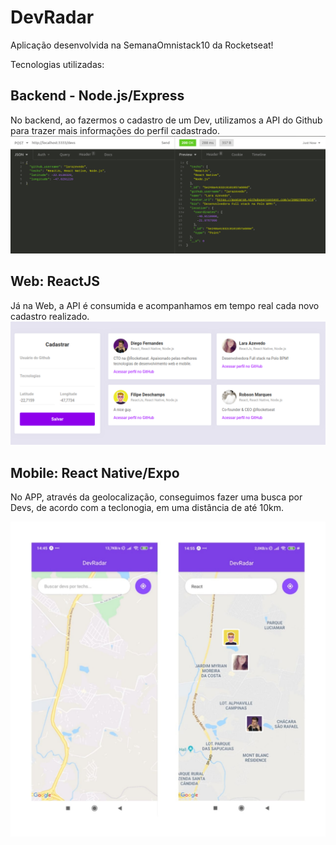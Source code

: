 # DevRadar
Aplicação desenvolvida na SemanaOmnistack10 da Rocketseat!
  

Tecnologias utilizadas: 

## Backend - Node.js/Express

No backend, ao fazermos o cadastro de um Dev, utilizamos a API do Github para trazer mais informações do perfil cadastrado.
![Backend](./images/back.png)

## Web: ReactJS
Já na Web, a API é consumida e acompanhamos em tempo real cada novo cadastro realizado.
![1](./images/web.png)

## Mobile: React Native/Expo
No APP, através da geolocalização, conseguimos fazer uma busca por Devs, de acordo com a teclonogia, em uma distância de até 10km.

![Mobile](./images/mobiles.jpg)
